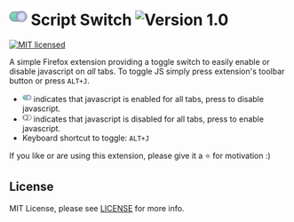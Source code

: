 # <img src="https://raw.githubusercontent.com/JordanMajd/script_switch/master/icons/on.png" width="32" height="32" alt="green switch on"> Script Switch ![Version 1.0](https://img.shields.io/badge/Version-1.0-green.svg)
[![MIT licensed](https://img.shields.io/badge/license-MIT-blue.svg)](/LICENSE)

A simple Firefox extension providing a toggle switch to easily enable or disable javascript on _all_ tabs. To toggle JS simply press extension's toolbar button or press `ALT+J`.

- <img src="https://raw.githubusercontent.com/JordanMajd/script_switch/master/icons/on.png" width="16" height="16" alt="green switch on"> indicates that javascript is enabled for all tabs, press to disable javascript.
- <img src="https://raw.githubusercontent.com/JordanMajd/script_switch/master/icons/off.png" width="16" height="16" alt="grey switch of"> indicates that javascript is disabled for all tabs, press to enable javascript.
- Keyboard shortcut to toggle: `ALT+J`

If you like or are using this extension, please give it a :star: for motivation :)

## License

MIT License, please see [LICENSE](/LICENSE) for more info.
